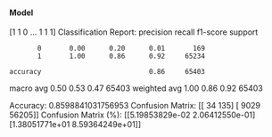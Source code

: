 #### Model
[1 1 0 ... 1 1 1]
Classification Report:
              precision    recall  f1-score   support

           0       0.00      0.20      0.01       169
           1       1.00      0.86      0.92     65234

    accuracy                           0.86     65403
   macro avg       0.50      0.53      0.47     65403
weighted avg       1.00      0.86      0.92     65403

Accuracy: 0.8598841031756953
Confusion Matrix:
[[   34   135]
 [ 9029 56205]]
Confusion Matrix (%):
[[5.19853829e-02 2.06412550e-01]
 [1.38051771e+01 8.59364249e+01]]
